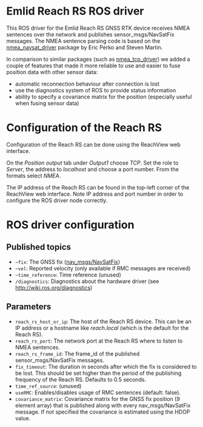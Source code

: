 # Emlid Reach RS ROS driver

This ROS driver for the Emlid Reach RS GNSS RTK device receives NMEA sentences over the network and publishes sensor_msgs/NavSatFix messages. The NMEA sentence parsing code is based on the [nmea_navsat_driver](http://wiki.ros.org/nmea_navsat_driver) package by Eric Perko and Steven Martin.

In comparison to similar packages (such as [nmea_tcp_driver](https://github.com/CearLab/nmea_tcp_driver)) we added a couple of features that made it more reliable to use and easier to fuse position data with other sensor data:

- automatic reconnection behaviour after connection is lost
- use the diagnostics system of ROS to provide status information
- ability to specify a covariance matrix for the position (especially useful when fusing sensor data)

# Configuration of the Reach RS

Configuration of the Reach RS can be done using the ReachView web interface.

On the _Position output_ tab under _Output1_ choose _TCP_. Set the role to _Server_, the address to _localhost_ and choose a port number. From the formats select _NMEA_.

The IP address of the Reach RS can be found in the top-left corner of the ReachView web interface. Note IP address and port number in order to configure the ROS driver node correctly.

# ROS driver configuration

## Published topics

- `~fix`: The GNSS fix ([nav_msgs/NavSatFix](http://docs.ros.org/api/sensor_msgs/html/msg/NavSatFix.html))
- `~vel`: Reported velocity (only available if RMC messages are received)
- `~time_reference`: Time reference (unused)
- `/diagnostics`: Diagnostics about the hardware driver (see http://wiki.ros.org/diagnostics)

## Parameters

- `reach_rs_host_or_ip`: The host of the Reach RS device. This can be an IP address or a hostname like _reach.local_ (which is the default for the Reach RS).
- `reach_rs_port`: The network port at the Reach RS where to listen to NMEA sentences.
- `reach_rs_frame_id`: The frame_id of the published sensor_msgs/NavSatFix messages.
- `fix_timeout`: The duration in seconds after which the fix is considered to be lost. This should be set higher than the period of the publishing frequency of the Reach RS. Defaults to 0.5 seconds.
- `time_ref_source`: (unused)
- `useRMC`: Enables/disables usage of RMC sentences (default: false).
- `covariance_matrix`: Covariance matrix for the GNSS fix position (9 element array) that is published along with every nav_msgs/NavSatFix message. If not specified the covariance is estimated using the HDOP value.

